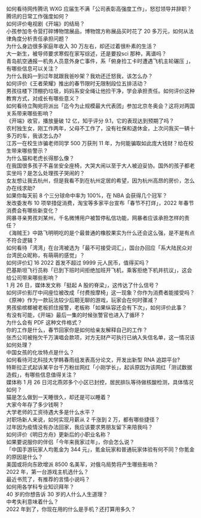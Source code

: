 如何看待网传腾讯 WXG 应届生不满「公司表彰高强度工作」，怒怼领导并辞职？腾讯的日常工作强度如何？  
如何评价电视剧《开端》的结局？  
小孩参加冬令营打碎博物馆展品，博物馆方称展品买时花了 20 多万元，如何从法律角度分析责任承担问题？  
为什么身边很多家庭年收入 30 万左右，却还过着很朴素的生活？  
大一新生，被导师要求寒假在家写综述，还是要投sci 那种，离谱吗？  
青岛航空通报一机务人员意外身亡事件，系「俯身捡工卡时遭遇飞机主轮碾压 」，有哪些信息可以关注？  
为什么我妈一到过年就跟我爸吵架？我劝还迁怒我，该怎么办？  
如何评价《王者荣耀》推出的春节限时无限制段位五排活动？  
男孩往楼下顶棚扔垃圾，妈妈系安全绳让他捡干净，学会承担责任。如何评价这种教育方式，对成长有哪些意义？  
如何看待立陶宛将派出「迄今为止规模最大代表团」参加北京冬奥会？这将对两国关系带来哪些影响？  
《开端》收官，播放量破 12 亿，知乎评分 9.1，它的表现达到预期了吗？  
农村独生女，刚工作两年，父母不工作了，没有社保和退休金，上次问我买一辆十多万的车，我该怎么办?  
江苏一在校生诈骗老师同学 500 万获刑 11 年，为何能骗取如此庞大钱财？给在校生带来哪些警示？  
为什么猫和老虎长得那么像？  
在我国很多孩子不喜坐安全座椅，大哭大闹以至于大人被迫妥协。国外的孩子都老实坐吗？是怎么处理孩子哭闹的？  
女友想让我去杭州，但是我看不到在杭州定居的希望，因为杭州高昂的房价，怎么办在线求助?  
如果你每天前 8 个三分球命中率为 100%，在 NBA 会获得几个冠军？  
发改委发布 10 项举措促消费，淘宝等多家平台宣布「春节不打烊」，2022 年春节消费会有哪些新变化？  
网暴寻亲男孩刘某州，千名微博用户被暂停私信功能，网暴者应该承担怎样的责任？  
《海贼王》中路飞明明吃的是个最普通的橡胶果实为什么还会这么强，是不是有点不符合逻辑？  
如何看待「湾湾」在台湾被选为「最不可接受词汇」，国台办回应「系大陆民众对台湾民众昵称，有萌萌的感觉」？  
如何评价幻 16 2022 首发不超过 9999 元人民币，值得买吗？  
巴基斯坦飞行员称「已到下班时间拒绝加班开飞机，乘客拒绝下机并抗议」，这会给公司带来哪些影响？  
1 月 26 日，媒体发文称「挺起 A 股的脊梁」，这传达了什么信号？  
如何评价影厅中间座位被改成「付费按摩椅」这一现象？你作为消费者能接受吗？  
《原神》作为一款玩法较少后期无聊的游戏，玩家会在何时骤减？  
男孩偷槟榔被老板抓住报警，老板称「如果纵容还会有下次」，如何评价此事？  
有没有可能，《开端》最后一集的时候张警官也进入了循环？  
为什么会有 PDF 这种文件格式？  
你的工作是什么，春节回家你是如何给亲友解释自己的工作？  
张杰公司被拖欠千万演唱会款项，对方无财产可执行已纳入失信名单，这一情况该如何处理？  
中国女孩的化妆特点是什么？  
如何看待河北科技大学韩春雨组发表高分论文，开发出新型 RNA 追踪平台?  
特斯拉正式起诉某平台千万粉丝网红「小刚学长」，起诉原因为该网红「测试数据造假」，有哪些信息值得关注？  
媒体称 1 月 26 日河北燕郊多个小区已封控，居民排队等待做核酸检测，具体情况如何？  
猫是怎么做到一天睡很久，却还是可以睡着？  
大家今年存了多少钱啊？  
大学老师的工资待遇大多是什么水平？  
对职场新人来说，如何实现月薪从 2 千涨到 2 万，都有哪些捷径？  
过年因为疫情没有办法回家，我应该要求男朋友留下来陪我吗？  
如何评价《明日方舟》更新后的小职业名称？  
如果要说服你的伴侣「今年来我家过年」，你会怎么说？  
「中国手游玩家人均氪金为 344 元」，氪金玩家和普通玩家体验有何不同？你氪金的原因是什么？  
美国或将向东欧增派 8500 名美军，对俄乌局势将产生哪些影响？  
2022 年，第一台游戏主机选什么？  
最近书荒了，有推荐的言情小说吗？  
如何用各学科专业知识拜年？  
40 岁的你想告诉 30 岁的人什么人生道理？  
中考失利意味着什么？  
2022 年到了，你现在用的什么是手机？还打算用多久？  

